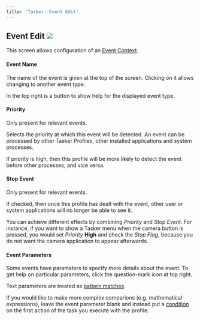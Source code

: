 ```yaml
---
title: 'Tasker: Event Edit'
---
```


Event Edit ![](icon_tasker.png)
-------------------------------

This screen allows configuration of an [Event
Context](eventcontext.html).

#### Event Name

The name of the event is given at the top of the screen. Clicking on it
allows changing to another event type.

In the top right is a button to show help for the displayed event type.

#### Priority

Only present for relevant events.

Selects the priority at which this event will be detected. An event can
be processed by other Tasker Profiles, other installed applications and
system processes.

If priority is high, then this profile will be more likely to detect the
event before other processes, and vice versa.

#### Stop Event

Only present for relevant events.

If checked, then once this profile has dealt with the event, other user
or system applications will no longer be able to see it.

You can achieve different effects by combining *Priority* and *Stop
Event*. For instance, if you want to show a Tasker menu when the camera
button is pressed, you would set *Priority* **High** and check the *Stop
Flag*, because you do not want the camera application to appear
afterwards.

#### Event Parameters

Some events have paramaters to specify more details about the event. To
get help on particular parameters, click the question-mark icon at top
right.

Text parameters are treated as [pattern matches](matching.html).

If you would like to make more complex comparions (e.g. mathematical
expressions), leave the event parameter blank and instead put a
[condition](flowcontrol.html#condition) on the first action of the task
you execute with the profile.
